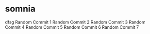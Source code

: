 # somnia
dfsg
Random Commit 1
Random Commit 2
Random Commit 3
Random Commit 4
Random Commit 5
Random Commit 6
Random Commit 7
